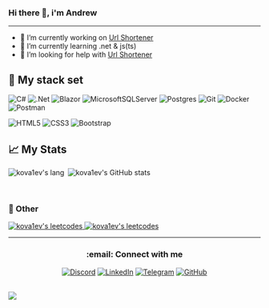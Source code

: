 ### Hi there 👋, i'm Andrew
---
<!--
 **kova1ev/kova1ev** is a ✨ _special_ ✨ repository because its `README.md` (this file) appears on your GitHub profile. 
Here are some ideas to get you started:
- 👯 I’m looking to collaborate on [Url Shortener](https://github.com/kova1ev/UrlShortener)
- 💬 Ask me about ...
- 📫 How to reach me: ...
- 😄 Pronouns: ...
- ⚡ Fun fact: ...
-->



- 🔭 I’m currently working on [Url Shortener](https://github.com/kova1ev/UrlShortener)
- 🌱 I’m currently learning .net & js(ts) 
- 🤔 I’m looking for help with [Url Shortener](https://github.com/kova1ev/UrlShortener)




## :tophat: My stack set
![C#](https://img.shields.io/badge/c%23-%23239120.svg?style=for-the-badge&logo=c-sharp&logoColor=white)
![.Net](https://img.shields.io/badge/.NET-5C2D91?style=for-the-badge&logo=.net&logoColor=white)
![Blazor](https://img.shields.io/badge/blazor-%235C2D91.svg?style=for-the-badge&logo=blazor&logoColor=white)
![MicrosoftSQLServer](https://img.shields.io/badge/Microsoft%20SQL%20Server-CC2927?style=for-the-badge&logo=microsoft%20sql%20server&logoColor=white)
![Postgres](https://img.shields.io/badge/postgres-%23316192.svg?style=for-the-badge&logo=postgresql&logoColor=white)
![Git](https://img.shields.io/badge/git-%23F05033.svg?style=for-the-badge&logo=git&logoColor=white)
![Docker](https://img.shields.io/badge/docker-%230db7ed.svg?style=for-the-badge&logo=docker&logoColor=white)
![Postman](https://img.shields.io/badge/Postman-FF6C37?style=for-the-badge&logo=postman&logoColor=white)

![HTML5](https://img.shields.io/badge/html5-%23E34F26.svg?style=for-the-badge&logo=html5&logoColor=white)
![CSS3](https://img.shields.io/badge/css3-%231572B6.svg?style=for-the-badge&logo=css3&logoColor=white)
![Bootstrap](https://img.shields.io/badge/bootstrap-%23563D7C.svg?style=for-the-badge&logo=bootstrap&logoColor=white)



## :chart_with_upwards_trend: My Stats  

<p><img align="left" src="https://github-readme-stats.vercel.app/api/top-langs?username=kova1ev&layout=donut&show_icons=true&title_color=f97316&text_color=ffffff&bg_color=171717&locale=en" alt="kova1ev's lang" /></p>

<p>&nbsp;<img src="https://github-readme-stats.vercel.app/api?username=kova1ev&show_icons=true&hide=&count_private=true&title_color=f97316&text_color=ffffff&icon_color=ef4444&bg_color=171717&hide_border=true&show_icons=true" alt="kova1ev's GitHub stats" /></p>

<br/>
<!--
<p>&nbsp;<img src="https://github-profile-trophy.vercel.app/api?username=kova1ev&theme=onedark&column=-1" alt="kova1ev's throphy" /> </p>
-->

 ### :game_die: Other
  <p> 
    <a href="https://leetcode.com/kova1ev/"> <img  src="https://leetcode-stats-six.vercel.app/api?username=kova1ev&theme=dark" alt="kova1ev's leetcodes" /> </a>  
    <a  href="https://www.codewars.com/users/kova1ev"> <img align="top" src="https://www.codewars.com/users/kova1ev/badges/large" alt="kova1ev's leetcodes" /> </a>
  </p>
  


---

<h3 align="center"> :email: Connect with me  </h3>

<div align="center">
  
[![Discord](https://img.shields.io/badge/Discord-%235865F2.svg?style=for-the-badge&logo=discord&logoColor=white)](https://discordapp.com/users/203808471492198401/)
[![LinkedIn](https://img.shields.io/badge/linkedin-%230077B5.svg?style=for-the-badge&logo=linkedin&logoColor=white)](https://www.linkedin.com/in/andrew-kovalev-273352221/)
[![Telegram](https://img.shields.io/badge/Telegram-2CA5E0?style=for-the-badge&logo=telegram&logoColor=white)](https://t.me/kvlandrey)
[![GitHub](https://img.shields.io/badge/github-%23121011.svg?style=for-the-badge&logo=github&logoColor=white)](https://github.com/kova1ev) 
  
</div>  
  
<br/>  

<img src="https://komarev.com/ghpvc/?username=kova1ev&&style=flat-square" align="center" />
